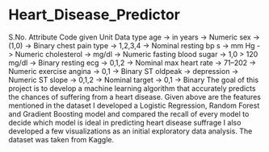 # Heart_Disease_Predictor
S.No. Attribute Code given Unit Data type
age -> in years -> Numeric 
sex -> (1,0) -> Binary
chest pain type -> 1,2,3,4 -> Nominal
resting bp s -> mm Hg -> Numeric
cholesterol -> mg/dl -> Numeric
fasting blood sugar -> 1,0 > 120 mg/dl -> Binary
resting ecg -> 0,1,2 -> Nominal
max heart rate -> 71–202 -> Numeric
exercise angina ->  0,1 -> Binary
ST oldpeak -> depression -> Numeric
ST slope -> 0,1,2 -> Nominal
target -> 0,1 -> Binary
The goal of this project is to develop a machine learning algorithm that accurately predicts the chances of suffering from a heart disease. Given above are the features mentioned in the dataset
I developed a Logistic Regression, Random Forest and Gradient Boosting model and compared the recall of every model to decide which model is ideal in predicting heart disease suffrage
I also developed a few visualizations as an initial exploratory data analysis. The dataset was taken from Kaggle.
